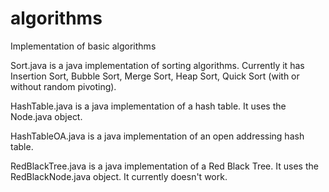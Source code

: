 algorithms
==========

Implementation of basic algorithms

Sort.java is a java implementation of sorting algorithms.
Currently it has Insertion Sort, Bubble Sort, Merge Sort, Heap Sort, Quick Sort (with or without random pivoting).

HashTable.java is a java implementation of a hash table.
It uses the Node.java object.

HashTableOA.java is a java implementation of an open addressing hash table.

RedBlackTree.java is a java implementation of a Red Black Tree.
It uses the RedBlackNode.java object.
It currently doesn't work.
